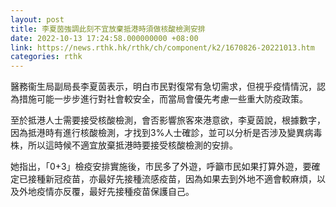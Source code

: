 ```yaml
---
layout: post
title: 李夏茵強調此刻不宜放棄抵港時須做核酸檢測安排
date: 2022-10-13 17:24:58.000000000 +08:00
link: https://news.rthk.hk/rthk/ch/component/k2/1670826-20221013.htm
categories: rthk
---
```


醫務衞生局副局長李夏茵表示，明白市民對復常有急切需求，但視乎疫情情況，認為措施可能一步步進行對社會較安全，而當局會優先考慮一些重大防疫政策。

至於抵港人士需要接受核酸檢測，會否影響旅客來港意欲，李夏茵說，根據數字，因為抵港時有進行核酸檢測，才找到3%人士確診，並可以分析是否涉及變異病毒株，所以這時候不適宜放棄抵港時要接受核酸檢測的安排。

她指出，「0+3」檢疫安排實施後，市民多了外遊，呼籲市民如果打算外遊，要確定已接種新冠疫苗，亦最好先接種流感疫苗，因為如果去到外地不適會較麻煩，以及外地疫情亦反覆，最好先接種疫苗保護自己。
